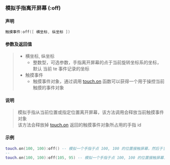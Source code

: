 ### 模拟手指离开屏幕 \(**:off**\)


#### 声明
```lua
触摸事件:off([ 横坐标, 纵坐标 ])
```


#### 参数及返回值
> - 横坐标, 纵坐标
>   - 整数型，可选参数，手指离开屏幕的点于当前旋转坐标系的坐标，默认 当前 te 事件记录的坐标
> - 触摸事件
>   - 触摸事件对象，通过调用 [touch.on](/Handbook/touch/touch.on.md) 函数可以获得一个用于操控当前触摸的事件对象


#### 说明
> 模拟手指从当前位置或指定位置离开屏幕，该方法调用会释放当前触摸事件对象  
> 该方法会释放掉 [touch.on](/Handbook/touch/touch.on.md) 返回的触摸事件对象所占用的手指 id  


#### 示例  
```lua
touch.on(100, 100):off() -- 模拟一个手指于点 100, 100 的位置接触屏幕，然后于当前位置离开屏幕
--
touch.on(100, 100):off(105, 95) -- 模拟一个手指于点 100, 100 的位置接触屏幕，然后于 105, 95 这个位置离开屏幕
```

